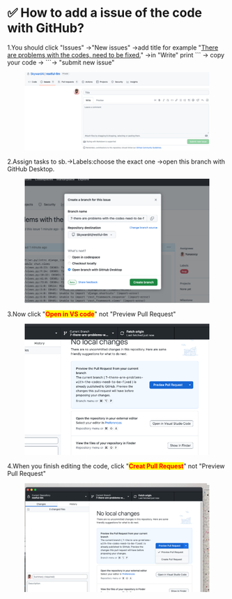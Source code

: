 # ✅ How to add a issue of the code with GitHub?

1.You should click "Issues" ->"New issues" ->add title for example "[There are problems with the codes, need to be fixed.](https://github.com/SkywardAI/restful-llm/issues/7)" ->in "Write" print \`\`\` -> copy your code ->   \`\`\`-> "submit new issue"

<figure><img src="../.gitbook/assets/Screenshot 2023-06-02 at 6.28.08 pm.png" alt=""><figcaption></figcaption></figure>

2.Assign tasks to sb.->Labels:choose the exact one ->open this branch with GitHub Desktop.

<figure><img src="../.gitbook/assets/Screenshot 2023-06-02 at 6.01.25 pm.png" alt=""><figcaption></figcaption></figure>

3.Now click "<mark style="color:red;">**Open in VS code**</mark>" not "Preview Pull Request"

<figure><img src="../.gitbook/assets/Screenshot 2023-06-02 at 6.02.08 pm.png" alt=""><figcaption></figcaption></figure>

4.When you finish editing the code, click "<mark style="color:red;">**Creat Pull Request**</mark>" not "Preview Pull Request"

<div align="left">

<figure><img src="../.gitbook/assets/Screenshot 2023-06-02 at 7.36.18 pm.png" alt="" width="563"><figcaption></figcaption></figure>

</div>
